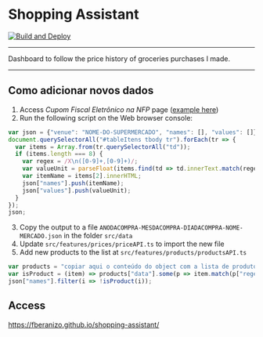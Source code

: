 # Shopping Assistant

[![Build and Deploy](https://github.com/fberanizo/shopping-assistant/actions/workflows/deploy.yml/badge.svg)](https://github.com/fberanizo/shopping-assistant/actions/workflows/deploy.yml)

----

Dashboard to follow the price history of groceries purchases I made.

----

## Como adicionar novos dados

1. Access *Cupom Fiscal Eletrônico na NFP* page ([example here](./cupom.png))
2. Run the following script on the Web browser console:
```js
var json = {"venue": "NOME-DO-SUPERMERCADO", "names": [], "values": []};
document.querySelectorAll("#tableItens tbody tr").forEach(tr => {
  var items = Array.from(tr.querySelectorAll("td"));
  if (items.length === 8) {
    var regex = /X\n([0-9]+,[0-9]+)/;
    var valueUnit = parseFloat(items.find(td => td.innerText.match(regex)).innerText.match(regex)[1].replace(",", "."));
    var itemName = items[2].innerHTML;
    json["names"].push(itemName);
    json["values"].push(valueUnit);
  }
});
json;
```
3. Copy the output to a file `ANODACOMPRA-MESDACOMPRA-DIADACOMPRA-NOME-MERCADO.json` in the folder `src/data`
4. Update `src/features/prices/priceAPI.ts` to import the new file
5. Add new products to the list at `src/features/products/productsAPI.ts`
```js
var products = "copiar aqui o conteúdo do object com a lista de produtos";
var isProduct = (item) => products["data"].some(p => item.match(p["regex"]));
json["names"].filter(i => !isProduct(i));
```

## Access

https://fberanizo.github.io/shopping-assistant/
